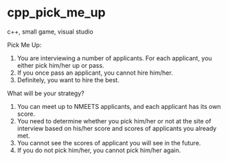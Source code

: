 # cpp_pick_me_up
c++, small game, visual studio

Pick Me Up:
1. You are interviewing a number of applicants. For each applicant, you either pick him/her up or pass. 
2. If you once pass an applicant, you cannot hire him/her.
3. Definitely, you want to hire the best.

What will be your strategy?
1. You can meet up to NMEETS applicants, and each applicant has its own score.
2. You need to determine whether you pick him/her or not at the site of interview based on his/her score and scores of applicants you already met.
3. You cannot see the scores of applicant you will see in the future. 
4. If you do not pick him/her, you cannot pick him/her again.


